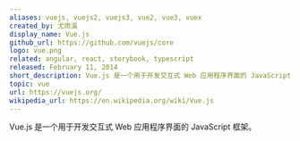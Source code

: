 ```yaml
---
aliases: vuejs, vuejs2, vuejs3, vue2, vue3, vuex
created_by: 尤雨溪
display_name: Vue.js
github_url: https://github.com/vuejs/core
logo: vue.png
related: angular, react, storybook, typescript
released: February 11, 2014
short_description: Vue.js 是一个用于开发交互式 Web 应用程序界面的 JavaScript 框架。
topic: vue
url: https://vuejs.org/
wikipedia_url: https://en.wikipedia.org/wiki/Vue.js
---
```

Vue.js 是一个用于开发交互式 Web 应用程序界面的 JavaScript 框架。